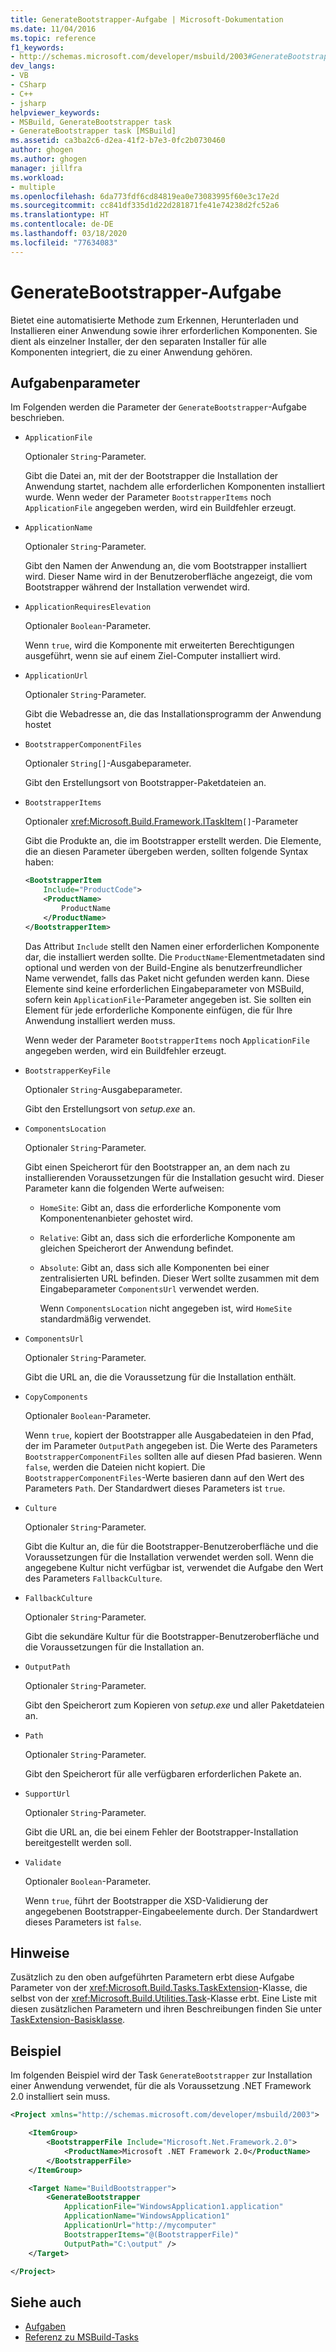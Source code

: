 ```yaml
---
title: GenerateBootstrapper-Aufgabe | Microsoft-Dokumentation
ms.date: 11/04/2016
ms.topic: reference
f1_keywords:
- http://schemas.microsoft.com/developer/msbuild/2003#GenerateBootstrapper
dev_langs:
- VB
- CSharp
- C++
- jsharp
helpviewer_keywords:
- MSBuild, GenerateBootstrapper task
- GenerateBootstrapper task [MSBuild]
ms.assetid: ca3ba2c6-d2ea-41f2-b7e3-0fc2b0730460
author: ghogen
ms.author: ghogen
manager: jillfra
ms.workload:
- multiple
ms.openlocfilehash: 6da773fdf6cd84819ea0e73083995f60e3c17e2d
ms.sourcegitcommit: cc841df335d1d22d281871fe41e74238d2fc52a6
ms.translationtype: HT
ms.contentlocale: de-DE
ms.lasthandoff: 03/18/2020
ms.locfileid: "77634083"
---
```

# <a name="generatebootstrapper-task"></a>GenerateBootstrapper-Aufgabe

Bietet eine automatisierte Methode zum Erkennen, Herunterladen und Installieren einer Anwendung sowie ihrer erforderlichen Komponenten. Sie dient als einzelner Installer, der den separaten Installer für alle Komponenten integriert, die zu einer Anwendung gehören.

## <a name="task-parameters"></a>Aufgabenparameter

Im Folgenden werden die Parameter der `GenerateBootstrapper`-Aufgabe beschrieben.

- `ApplicationFile`

   Optionaler `String`-Parameter.

   Gibt die Datei an, mit der der Bootstrapper die Installation der Anwendung startet, nachdem alle erforderlichen Komponenten installiert wurde. Wenn weder der Parameter `BootstrapperItems` noch `ApplicationFile` angegeben werden, wird ein Buildfehler erzeugt.

- `ApplicationName`

   Optionaler `String`-Parameter.

   Gibt den Namen der Anwendung an, die vom Bootstrapper installiert wird. Dieser Name wird in der Benutzeroberfläche angezeigt, die vom Bootstrapper während der Installation verwendet wird.

- `ApplicationRequiresElevation`

   Optionaler `Boolean`-Parameter.

   Wenn `true`, wird die Komponente mit erweiterten Berechtigungen ausgeführt, wenn sie auf einem Ziel-Computer installiert wird.

- `ApplicationUrl`

   Optionaler `String`-Parameter.

   Gibt die Webadresse an, die das Installationsprogramm der Anwendung hostet

- `BootstrapperComponentFiles`

   Optionaler `String[]`-Ausgabeparameter.

   Gibt den Erstellungsort von Bootstrapper-Paketdateien an.

- `BootstrapperItems`

   Optionaler <xref:Microsoft.Build.Framework.ITaskItem>`[]`-Parameter

   Gibt die Produkte an, die im Bootstrapper erstellt werden. Die Elemente, die an diesen Parameter übergeben werden, sollten folgende Syntax haben:

  ```xml
  <BootstrapperItem
      Include="ProductCode">
      <ProductName>
          ProductName
      </ProductName>
  </BootstrapperItem>
  ```

   Das Attribut `Include` stellt den Namen einer erforderlichen Komponente dar, die installiert werden sollte. Die `ProductName`-Elementmetadaten sind optional und werden von der Build-Engine als benutzerfreundlicher Name verwendet, falls das Paket nicht gefunden werden kann. Diese Elemente sind keine erforderlichen Eingabeparameter von MSBuild, sofern kein `ApplicationFile`-Parameter angegeben ist. Sie sollten ein Element für jede erforderliche Komponente einfügen, die für Ihre Anwendung installiert werden muss.

   Wenn weder der Parameter `BootstrapperItems` noch `ApplicationFile` angegeben werden, wird ein Buildfehler erzeugt.

- `BootstrapperKeyFile`

   Optionaler `String`-Ausgabeparameter.

   Gibt den Erstellungsort von *setup.exe* an.

- `ComponentsLocation`

   Optionaler `String`-Parameter.

   Gibt einen Speicherort für den Bootstrapper an, an dem nach zu installierenden Voraussetzungen für die Installation gesucht wird. Dieser Parameter kann die folgenden Werte aufweisen:

  - `HomeSite`: Gibt an, dass die erforderliche Komponente vom Komponentenanbieter gehostet wird.

  - `Relative`: Gibt an, dass sich die erforderliche Komponente am gleichen Speicherort der Anwendung befindet.

  - `Absolute`: Gibt an, dass sich alle Komponenten bei einer zentralisierten URL befinden. Dieser Wert sollte zusammen mit dem Eingabeparameter `ComponentsUrl` verwendet werden.

    Wenn `ComponentsLocation` nicht angegeben ist, wird `HomeSite` standardmäßig verwendet.

- `ComponentsUrl`

   Optionaler `String`-Parameter.

   Gibt die URL an, die die Voraussetzung für die Installation enthält.

- `CopyComponents`

   Optionaler `Boolean`-Parameter.

   Wenn `true`, kopiert der Bootstrapper alle Ausgabedateien in den Pfad, der im Parameter `OutputPath` angegeben ist. Die Werte des Parameters `BootstrapperComponentFiles` sollten alle auf diesen Pfad basieren. Wenn `false`, werden die Dateien nicht kopiert. Die `BootstrapperComponentFiles`-Werte basieren dann auf den Wert des Parameters `Path`.  Der Standardwert dieses Parameters ist `true`.

- `Culture`

   Optionaler `String`-Parameter.

   Gibt die Kultur an, die für die Bootstrapper-Benutzeroberfläche und die Voraussetzungen für die Installation verwendet werden soll. Wenn die angegebene Kultur nicht verfügbar ist, verwendet die Aufgabe den Wert des Parameters `FallbackCulture`.

- `FallbackCulture`

   Optionaler `String`-Parameter.

   Gibt die sekundäre Kultur für die Bootstrapper-Benutzeroberfläche und die Voraussetzungen für die Installation an.

- `OutputPath`

   Optionaler `String`-Parameter.

   Gibt den Speicherort zum Kopieren von *setup.exe* und aller Paketdateien an.

- `Path`

   Optionaler `String`-Parameter.

   Gibt den Speicherort für alle verfügbaren erforderlichen Pakete an.

- `SupportUrl`

   Optionaler `String`-Parameter.

   Gibt die URL an, die bei einem Fehler der Bootstrapper-Installation bereitgestellt werden soll.

- `Validate`

   Optionaler `Boolean`-Parameter.

   Wenn `true`, führt der Bootstrapper die XSD-Validierung der angegebenen Bootstrapper-Eingabeelemente durch. Der Standardwert dieses Parameters ist `false`.

## <a name="remarks"></a>Hinweise

Zusätzlich zu den oben aufgeführten Parametern erbt diese Aufgabe Parameter von der <xref:Microsoft.Build.Tasks.TaskExtension>-Klasse, die selbst von der <xref:Microsoft.Build.Utilities.Task>-Klasse erbt. Eine Liste mit diesen zusätzlichen Parametern und ihren Beschreibungen finden Sie unter [TaskExtension-Basisklasse](../msbuild/taskextension-base-class.md).

## <a name="example"></a>Beispiel

Im folgenden Beispiel wird der Task `GenerateBootstrapper` zur Installation einer Anwendung verwendet, für die als Voraussetzung .NET Framework 2.0 installiert sein muss.

```xml
<Project xmlns="http://schemas.microsoft.com/developer/msbuild/2003">

    <ItemGroup>
        <BootstrapperFile Include="Microsoft.Net.Framework.2.0">
            <ProductName>Microsoft .NET Framework 2.0</ProductName>
        </BootstrapperFile>
    </ItemGroup>

    <Target Name="BuildBootstrapper">
        <GenerateBootstrapper
            ApplicationFile="WindowsApplication1.application"
            ApplicationName="WindowsApplication1"
            ApplicationUrl="http://mycomputer"
            BootstrapperItems="@(BootstrapperFile)"
            OutputPath="C:\output" />
    </Target>

</Project>
```

## <a name="see-also"></a>Siehe auch

- [Aufgaben](../msbuild/msbuild-tasks.md)
- [Referenz zu MSBuild-Tasks](../msbuild/msbuild-task-reference.md)
